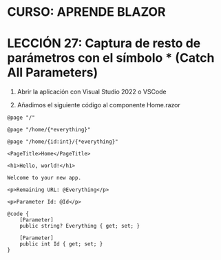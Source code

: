 # CURSO: APRENDE BLAZOR

# LECCIÓN 27: Captura de resto de parámetros con el símbolo * (Catch All Parameters)

1. Abrir la aplicación con Visual Studio 2022 o VSCode

2. Añadimos el siguiente código al componente Home.razor

```razor
@page "/"

@page "/home/{*everything}"

@page "/home/{id:int}/{*everything}"

<PageTitle>Home</PageTitle>

<h1>Hello, world!</h1>

Welcome to your new app.

<p>Remaining URL: @Everything</p>

<p>Parameter Id: @Id</p>

@code {
    [Parameter]
    public string? Everything { get; set; }

    [Parameter]
    public int Id { get; set; }
}
```
